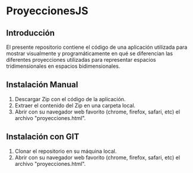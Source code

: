 # ProyeccionesJS

## Introducción

El presente repositorio contiene el código de una aplicación utilizada para mostrar visualmente y programáticamente en qué se diferencian las diferentes proyecciones utilizadas para representar espacios tridimensionales en espacios bidimensionales. 

## Instalación Manual

1. Descargar Zip con el código de la aplicación.
2. Extraer el contenido del Zip en una carpeta local.
3. Abrir con su navegador web favorito (chrome, firefox, safari, etc) el archivo "proyecciones.html".

## Instalación con GIT

1. Clonar el repositorio en su máquina local.
2. Abrir con su navegador web favorito (chrome, firefox, safari, etc) el archivo "proyecciones.html".
